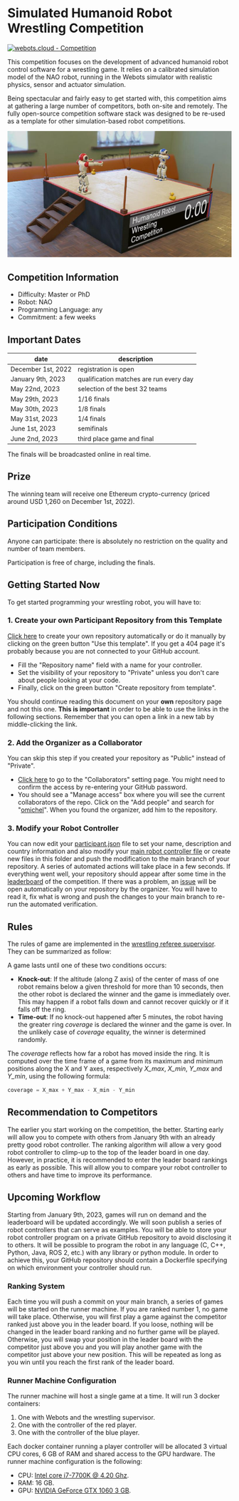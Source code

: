 <span id="title">

# Simulated Humanoid Robot Wrestling Competition

</span>

[![webots.cloud - Competition](https://img.shields.io/badge/webots.cloud-Competition-007ACC)][1]

<span id="description">

This competition focuses on the development of advanced humanoid robot control software for a wrestling game. It relies on a calibrated simulation model of the NAO robot, running in the Webots simulator with realistic physics, sensor and actuator simulation.

</span>

Being spectacular and fairly easy to get started with, this competition aims at gathering a large number of competitors, both on-site and remotely. The fully open-source competition software stack was designed to be re-used as a template for other simulation-based robot competitions.

![Webots screenshot](preview/thumbnail.jpg "Webots screenshot")

## Competition Information

<span id="information">

- Difficulty: Master or PhD
- Robot: NAO
- Programming Language: any
- Commitment: a few weeks

</span>

## Important Dates

| date               | description                             |
|--------------------|-----------------------------------------|
| December 1st, 2022 | registration is open                    |
| January 9th, 2023  | qualification matches are run every day |
| May 22nd, 2023     | selection of the best 32 teams          |
| May 29th, 2023     | 1/16 finals                             |
| May 30th, 2023     | 1/8 finals                              |
| May 31st, 2023     | 1/4 finals                              |
| June 1st, 2023     | semifinals                              |
| June 2nd, 2023     | third place game and final              |

The finals will be broadcasted online in real time.

## Prize

The winning team will receive one Ethereum crypto-currency (priced around USD 1,260 on December 1st, 2022).

## Participation Conditions

Anyone can participate: there is absolutely no restriction on the quality and number of team members.

Participation is free of charge, including the finals.

## Getting Started Now

To get started programming your wrestling robot, you will have to:

### 1. Create your own Participant Repository from this Template

[Click here](../../generate) to create your own repository automatically or do it manually by clicking on the green button "Use this template". If you get a 404 page it's probably because you are not connected to your GitHub account.
- Fill the "Repository name" field with a name for your controller.
- Set the visibility of your repository to "Private" unless you don't care about people looking at your code.
- Finally, click on the green button "Create repository from template".

You should continue reading this document on your **own** repository page and not this one. **This is important** in order to be able to use the links in the following sections. Remember that you can open a link in a new tab by middle-clicking the link.

### 2. Add the Organizer as a Collaborator

You can skip this step if you created your repository as "Public" instead of "Private".

- [Click here](../../settings/access) to go to the "Collaborators" setting page. You might need to confirm the access by re-entering your GitHub password.
- You should see a "Manage access" box where you will see the current collaborators of the repo.
Click on the "Add people" and search for "[omichel](https://github.com/omichel)". When you found the organizer, add him to the repository.

### 3. Modify your Robot Controller

You can now edit your [participant.json](../../edit/main/controllers/participant/participant.json) file to set your name, description and country information and also modify your [main robot controller file](../../edit/main/controllers/participant/participant.py) or create new files in this folder and push the modification to the main branch of your repository.
A series of automated actions will take place in a few seconds.
If everything went well, your repository should appear after some time in the [leaderboard][1] of the competition.
If there was a problem, an [issue](../../issues) will be open automatically on your repository by the organizer.
You will have to read it, fix what is wrong and push the changes to your main branch to re-run the automated verification.

## Rules

The rules of game are implemented in the [wrestling referee supervisor](controllers/wrestling_referee/wrestling_referee.py).
They can be summarized as follow:

A game lasts until one of these two conditions occurs:
- **Knock-out**: If the altitude (along Z axis) of the center of mass of one robot remains below a given threshold for more than 10 seconds, then the other robot is declared the winner and the game is immediately over. This may happen if a robot falls down and cannot recover quickly or if it falls off the ring.
- **Time-out**: If no knock-out happened after 5 minutes, the robot having the greater ring *coverage* is declared the winner and the game is over. In the unlikely case of *coverage* equality, the winner is determined randomly. 

The *coverage* reflects how far a robot has moved inside the ring. It is computed over the time frame of a game from its maximum and minimum positions along the X and Y axes, respectively *X_max*, *X_min*, *Y_max* and *Y_min*, using the following formula:

```python
coverage = X_max + Y_max - X_min - Y_min
```

## Recommendation to Competitors

The earlier you start working on the competition, the better.
Starting early will allow you to compete with others from January 9th with an already pretty good robot controller.
The ranking algorithm will allow a very good robot controller to climp-up to the top of the leader board in one day.
However, in practice, it is recommended to enter the leader board rankings as early as possible.
This will allow you to compare your robot controller to others and have time to improve its performance.

## Upcoming Workflow

Starting from January 9th, 2023, games will run on demand and the leaderboard will be updated accordingly.
We will soon publish a series of robot controllers that can serve as examples.
You will be able to store your robot controller program on a private GitHub repository to avoid disclosing it to others.
It will be possible to program the robot in any language (C, C++, Python, Java, ROS 2, etc.) with any library or python module.
In order to achieve this, your GitHub repository should contain a Dockerfile specifying on which environment your controller should run.

### Ranking System

Each time you will push a commit on your main branch, a series of games will be started on the runner machine.
If you are ranked number 1, no game will take place.
Otherwise, you will first play a game against the competitor ranked just above you in the leader board.
If you loose, nothing will be changed in the leader board ranking and no further game will be played.
Otherwise, you will swap your position in the leader board with the competitor just above you and you will play another game with the competitor just above your new position.
This will be repeated as long as you win until you reach the first rank of the leader board.

### Runner Machine Configuration

The runner machine will host a single game at a time.
It will run 3 docker containers:

1. One with Webots and the wrestling supervisor.
2. One with the controller of the red player.
3. One with the controller of the blue player.

Each docker container running a player controller will be allocated 3 virtual CPU cores, 6 GB of RAM and shared access to the GPU hardware. 
The runner machine configuration is the following:
- CPU: [Intel core i7-7700K @ 4.20 Ghz](https://www.cpubenchmark.net/cpu.php?id=2874).
- RAM: 16 GB.
- GPU: [NVIDIA GeForce GTX 1060 3 GB](https://www.videocardbenchmark.net/gpu.php?id=3566).

[1]: https://webots.cloud/run?version=R2022b&url=https%3A%2F%2Fgithub.com%2Fcyberbotics%2Fwrestling%2Fblob%2Fmain%2Fworlds%2Fwrestling.wbt&type=competition "Leaderboard"
